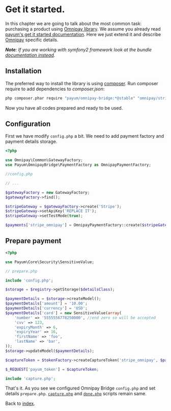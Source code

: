 # Get it started.

In this chapter we are going to talk about the most common task: purchasing a product using [Omnipay library](https://github.com/adrianmacneil/omnipay).
We assume you already read [payum's get it started documentation](https://github.com/Payum/Payum/blob/master/docs/get-it-started.md).
Here we just extend it and describe [Omnipay](https://github.com/adrianmacneil/omnipay) specific details.

_**Note**: If you are working with symfony2 framework look at the bundle [documentation instead](https://github.com/Payum/PayumBundle/blob/master/Resources/doc/index.md)._

## Installation

The preferred way to install the library is using [composer](http://getcomposer.org/).
Run composer require to add dependencies to _composer.json_:

```bash
php composer.phar require "payum/omnipay-bridge:*@stable" "omnipay/stripe:~2.0"
```

Now you have all codes prepared and ready to be used.

## Configuration

First we have modify `config.php` a bit.
We need to add payment factory and payment details storage.

```php
<?php

use Omnipay\Common\GatewayFactory;
use Payum\OmnipayBridge\PaymentFactory as OmnipayPaymentFactory;

//config.php

// ...

$gatewayFactory = new GatewayFactory;
$gatewayFactory->find();

$stripeGateway = $gatewayFactory->create('Stripe');
$stripeGateway->setApiKey('REPLACE IT');
$stripeGateway->setTestMode(true);

$payments['stripe_omnipay'] = OmnipayPaymentFactory::create($stripeGateway);
```

## Prepare payment

```php
<?php

use Payum\Core\Security\SensitiveValue;

// prepare.php

include 'config.php';

$storage = $registry->getStorage($detailsClass);

$paymentDetails = $storage->createModel();
$paymentDetails['amount'] = '10.00';
$paymentDetails['currency'] = 'USD';
$paymentDetails['card'] = new SensitiveValue(array(
    'number' => '5555556778250000', //end zero so will be accepted
    'cvv' => 123,
    'expiryMonth' => 6,
    'expiryYear' => 16,
    'firstName' => 'foo',
    'lastName' => 'bar',
));
$storage->updateModel($paymentDetails);

$captureToken = $tokenFactory->createCaptureToken('stripe_omnipay', $paymentDetails, 'done.php');

$_REQUEST['payum_token'] = $captureToken;

include 'capture.php';
```

That's it. As you see we configured Omnipay Bridge `config.php` and set details `prepare.php`.
[`capture.php`](https://github.com/Payum/Payum/blob/master/src/Payum/Core/Resources/docs/capture-script.md) and [`done.php`](https://github.com/Payum/Payum/blob/master/src/Payum/Core/Resources/docs/done-script.md) scripts remain same.

Back to [index](index.md).
